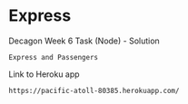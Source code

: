# Express

Decagon Week 6 Task (Node) - Solution

```
Express and Passengers
```

Link to Heroku app

```
https://pacific-atoll-80385.herokuapp.com/
```
